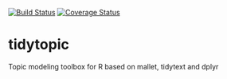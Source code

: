 [![Build Status](https://travis-ci.org/MansMeg/tidytopics.svg?branch=master)](https://travis-ci.org/MansMeg/tidytopics) [![Coverage Status](https://coveralls.io/repos/MansMeg/tidytopics/badge.svg)](https://coveralls.io/r/MansMeg/tidytopics)

# tidytopic
Topic modeling toolbox for R based on mallet, tidytext and dplyr
